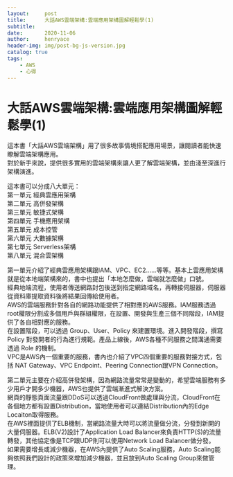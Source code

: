```yaml
---
layout:     post
title:      大話AWS雲端架構:雲端應用架構圖解輕鬆學(1)
subtitle:   
date:       2020-11-06
author:     henryace
header-img: img/post-bg-js-version.jpg
catalog: true
tags:
    - AWS
    - 心得
---
```

# 大話AWS雲端架構:雲端應用架構圖解輕鬆學(1)

這本書「大話AWS雲端架構」用了很多故事情境搭配應用場景，讓閱讀者能快速瞭解雲端架構應用。<br>
對於新手來說，提供很多實用的雲端架構來讓人更了解雲端架構，並由淺至深進行架構演進。<br>

這本書可以分成八大單元：<br>
第一單元 經典雲應用架構<br>
第二單元 高併發架構<br>
第三單元 敏捷式架構<br>
第四單元 手機應用架構<br>
第五單元 成本控管<br>
第六單元 大數據架構<br>
第七單元 Serverless架構<br>
第八單元 混合雲架構<br>

第一單元介紹了經典雲應用架構跟IAM、VPC、EC2......等等。基本上雲應用架構就是從本地端架構來的，書中也提出「本地怎麼做，雲端就怎麼做」口號。<br>
經典地端流程，使用者傳送網路封包後送到指定網路域名，再轉接伺服器，伺服器從資料庫提取資料後將結果回傳給使用者。<br>
AWS的雲端服務針對各自的網路功能提供了相對應的AWS服務。IAM服務透過root權限分割成多個用戶與群組權限，在設置、開發與生產三個不同階段，IAM提供了各自相對應的服務。<br>
在設置階段，可以透過 Group、User、Policy 來建置環境。進入開發階段，撰寫 Policy 對發開者的行為進行規範。產品上線後，AWS各種不同服務之間溝通需要透過 Role 的機制。<br>
VPC是AWS內一個重要的服務，書內也介紹了VPC四個重要的服務對接方式，包括 NAT Gateway、VPC Endpoint、Peering Connection跟VPN Connection。

第二單元主要在介紹高併發架構，因為網路流量常常是變動的，希望雲端服務有多少用戶才開多少機器，AWS也提供了雲端漸進式解決方案。<br>
網頁的靜態頁面流量跟DDoS可以透過CloudFront做處理與分流，CloudFront在各個地方都有設置Distribution，當地使用者可以連結Distribution內的Edge Locaiton取得服務。<br>
在AWS裡面提供了ELB機制，當網路流量大時可以將流量做分流，分發到新開的大量伺服器。ELB(V2)設計了Application Load Balancer來負責HTTP(S)的流量轉發，其他協定像是TCP跟UDP則可以使用Network Load Balancer做分發。<br>
如果需要增長或減少機器，在AWS內提供了Auto Scaling服務，Auto Scaling能夠依照我們設計的政策來增加減少機器，並且放到Auto Scaling Group來做管理。<br>